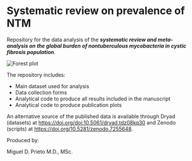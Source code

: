 # Systematic review on prevalence of NTM

Repository for the data analysis of the *__systematic review and meta-analysis on the global burden of nontuberculous mycobacteria in cystic fibrosis population__*.

![Forest plot](https://upload.wikimedia.org/wikipedia/commons/7/73/Forestplot01.jpg)

The repository includes:

- Main dataset used for analysis
- Data collection forms
- Analytical code to produce all results included in the manuscript
- Analytical code to produce publication plots

An alternative source of the published data is available through Dryad (datasets) at https://doi.org/doi:10.5061/dryad.tdz08kq30 and Zenodo (scripts) at  https://doi.org/10.5281/zenodo.7255648.

Produced by:

Miguel D. Prieto
M.D., MSc. 

